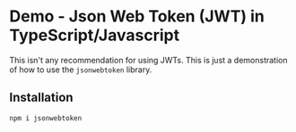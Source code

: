 # Demo - Json Web Token (JWT) in TypeScript/Javascript

This isn't any recommendation for using JWTs. This is just a demonstration of how to use the `jsonwebtoken` library.

## Installation

```bash
npm i jsonwebtoken
```
